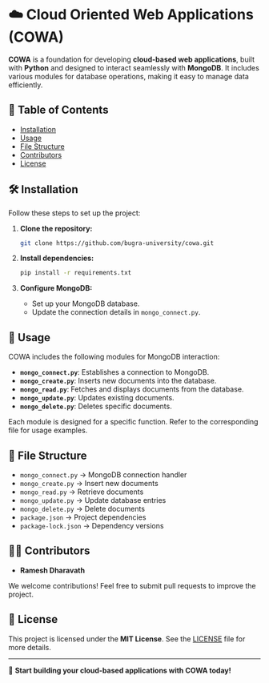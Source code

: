 # ☁️ Cloud Oriented Web Applications (COWA)

**COWA** is a foundation for developing **cloud-based web applications**, built with **Python** and designed to interact seamlessly with **MongoDB**. It includes various modules for database operations, making it easy to manage data efficiently.

## 📌 Table of Contents

- [Installation](#installation)
- [Usage](#usage)
- [File Structure](#file-structure)
- [Contributors](#contributors)
- [License](#license)

## 🛠 Installation

Follow these steps to set up the project:

1. **Clone the repository:**
   ```sh
   git clone https://github.com/bugra-university/cowa.git
   ```

2. **Install dependencies:**
   ```sh
   pip install -r requirements.txt
   ```

3. **Configure MongoDB:**
   - Set up your MongoDB database.
   - Update the connection details in `mongo_connect.py`.

## 🚀 Usage

COWA includes the following modules for MongoDB interaction:

- **`mongo_connect.py`**: Establishes a connection to MongoDB.
- **`mongo_create.py`**: Inserts new documents into the database.
- **`mongo_read.py`**: Fetches and displays documents from the database.
- **`mongo_update.py`**: Updates existing documents.
- **`mongo_delete.py`**: Deletes specific documents.

Each module is designed for a specific function. Refer to the corresponding file for usage examples.

## 📂 File Structure

- `mongo_connect.py` → MongoDB connection handler
- `mongo_create.py` → Insert new documents
- `mongo_read.py` → Retrieve documents
- `mongo_update.py` → Update database entries
- `mongo_delete.py` → Delete documents
- `package.json` → Project dependencies
- `package-lock.json` → Dependency versions

## 👨‍💻 Contributors

- **Ramesh Dharavath**

We welcome contributions! Feel free to submit pull requests to improve the project.

## 📜 License

This project is licensed under the **MIT License**. See the [LICENSE](LICENSE) file for more details.

---

🚀 **Start building your cloud-based applications with COWA today!**

